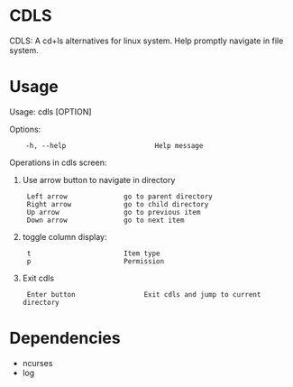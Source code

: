 # CDLS

CDLS: A cd+ls alternatives for linux system. Help promptly navigate in file system.

# Usage

Usage: cdls [OPTION]

Options:

        -h, --help                      Help message

Operations in cdls screen:

1. Use arrow button to navigate in directory

        Left arrow              go to parent directory
        Right arrow             go to child directory
        Up arrow                go to previous item
        Down arrow              go to next item

2. toggle column display:

        t                       Item type
        p                       Permission

3. Exit cdls

        Enter button                 Exit cdls and jump to current directory

# Dependencies

* ncurses
* log
